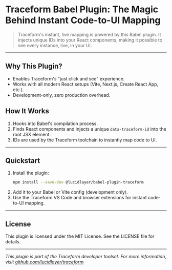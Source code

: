 # Traceform Babel Plugin: The Magic Behind Instant Code-to-UI Mapping

> Traceform's instant, live mapping is powered by this Babel plugin. It injects unique IDs into your React components, making it possible to see every instance, live, in your UI.

---

## Why This Plugin?
- Enables Traceform's "just click and see" experience.
- Works with all modern React setups (Vite, Next.js, Create React App, etc.).
- Development-only, zero production overhead.

## How It Works
1. Hooks into Babel's compilation process.
2. Finds React components and injects a unique `data-traceform-id` into the root JSX element.
3. IDs are used by the Traceform toolchain to instantly map code to UI.

---

## Quickstart
1. Install the plugin:
   ```bash
   npm install --save-dev @lucidlayer/babel-plugin-traceform
   ```
2. Add it to your Babel or Vite config (development only).
3. Use the Traceform VS Code and browser extensions for instant code-to-UI mapping.

---

## License
This plugin is licensed under the MIT License. See the LICENSE file for details.

---

*This plugin is part of the Traceform developer toolset. For more information, visit [github.com/lucidlayer/traceform](https://github.com/lucidlayer/traceform)*